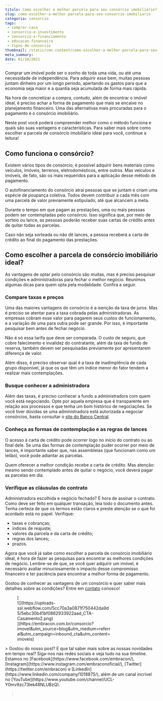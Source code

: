 ```yaml
---
titulo: Como escolher a melhor parcela para seu consórcio imobiliário?
slug: como-escolher-a-melhor-parcela-para-seu-consorcio-imobiliario
categoria: consorcio
tags:
 - comprar-casa
 - consorcio-e-investimento
 - consorcio-x-financiamento
 - educacao-financeira
 - tipos-de-consorcio
thumbnail: /static/cms-content/como-escolher-a-melhor-parcela-para-seu-consorcio-imobiliario.jpeg
meta_summary: 
date: 01/10/2021
---
```

Comprar um imóvel pode ser o sonho de toda uma vida, ou até uma necessidade de independência. Para adquirir esse bem, muitas pessoas juntam dinheiro por um longo período, apertando os gastos para que a economia seja maior e a quantia seja acumulada de forma mais rápida.

Na hora de concretizar a compra, contudo, além de encontrar o imóvel ideal, é preciso achar a forma de pagamento que mais se encaixe no planejamento financeiro. Uma das alternativas mais procuradas para o pagamento é o consórcio imobiliário.

Neste post você poderá compreender melhor como o método funciona e quais são suas vantagens e características. Para saber mais sobre como escolher a parcela de consórcio imobiliário ideal para você, continue a leitura!

Como funciona o consórcio?
--------------------------

Existem vários tipos de consórcio; é possível adquirir bens materiais como veículos, imóveis, terrenos, eletrodomésticos, entre outros. Mas veículos e imóveis, de fato, são os mais requeridos para a aplicação desse método de pagamento.

O autofinanciamento do consórcio atrai pessoas que se juntam e criam uma espécie de poupança coletiva. Todos devem contribuir a cada mês com uma parcela de valor previamente estipulado, até que alcancem a meta.

Durante o tempo em que pagam as prestações, uma ou mais pessoas podem ser contempladas pelo consórcio. Isso significa que, por meio de sorteio ou lance, as pessoas poderão receber suas cartas de crédito antes de quitar todas as parcelas.

Caso não seja sorteada ou não dê lances, a pessoa receberá a carta de crédito ao final do pagamento das prestações.

Como escolher a parcela de consórcio imobiliário ideal?
-------------------------------------------------------

As vantagens de optar pelo consórcio são muitas, mas é preciso pesquisar condições e administradoras para fechar o melhor negócio. Reunimos algumas dicas para quem opta pela modalidade. Confira a seguir.

### Compare taxas e preços

Uma das maiores vantagens do consórcio é a isenção da taxa de juros. Mas é preciso se atentar para a taxa cobrada pelas administradoras. As empresas cobram esse valor para pagarem seus custos de funcionamento, e a variação de uma para outra pode ser grande. Por isso, é importante pesquisar bem antes de fechar negócio.

Não é só essa tarifa que deve ser comparada. O custo de seguro, que cobre falecimento e invalidez do contratante, além da taxa de fundo de reserva, também devem ser pesquisadas previamente por apresentarem diferença de valor.

Além disso, é preciso observar qual é a taxa de inadimplência de cada grupo disponível, já que os que têm um índice menor do fator tendem a realizar mais contemplações.

### Busque conhecer a administradora

Além das taxas, é preciso conhecer a fundo a administradora com quem você está negociando. Opte por aquela empresa que é transparente em relação aos processos e que tenha um bom histórico de negociações. Se você tiver dúvidas se uma administradora está autorizada a negociar consórcios, basta consultar o [site do Banco Central](https://www.bcb.gov.br/acessoinformacao/legado?url=https:%2F%2Fwww.bcb.gov.br%2Ffis%2Finfo%2Finstituicoes.asp%3Fidpai%3DINFCAD).

### Conheça as formas de contemplação e as regras de lances

O acesso à carta de crédito pode ocorrer logo no início do contrato ou ao final dele. Se uma das formas de contemplação puder ocorrer por meio de lances, é importante saber que, nas assembleias (que funcionam como um leilão), você pode adiantar as parcelas.

Quem oferecer a melhor condição recebe a carta de crédito. Mas atenção: mesmo sendo contemplado antes de quitar o negócio, você deverá pagar as parcelas em dia.

### Verifique as cláusulas do contrato

Administradora escolhida e negócio fechado? É hora de assinar o contrato. Como deve ser feito em qualquer transação, leia todo o documento antes. Tenha certeza de que os termos estão claros e preste atenção se o que foi acordado está no papel. Verifique:

- taxas e cobranças;
- índices de reajuste;
- valores da parcela e da carta de crédito;
- regras dos lances;
- prazos.

Agora que você já sabe como escolher a parcela de consórcio imobiliário ideal, é hora de fazer as pesquisas para encontrar as melhores condições de negócio. Lembre-se de que, se você quer adquirir um imóvel, é necessário avaliar minuciosamente o impacto desse compromisso financeiro e ter paciência para encontrar a melhor forma de pagamento.

Gostou de conhecer as vantagens de um consórcio e quer saber mais detalhes sobre as condições? Entre em [contato](https://docs.google.com/document/d/1LxszAIUJxj4NwnXDGXnW9i4m5Bi2R1Tb9gzdEvkUP8k/edit) conosco!

<figure class="w-richtext-figure-type-image w-richtext-align-center" style="max-width:310px">[<div>![](https://uploads-ssl.webflow.com/5cc70a3a0871f750442da9d5/5ebc30b41bf0862933922aad_CTA-Casamento2.png)</div>](https://embracon.com.br/consorcio?imovel&utm_source=blog&utm_medium=referral&utm_campaign=inbound_cta&utm_content=imoveis)</figure>> Gostou do nosso post? E que tal saber mais sobre as nossas novidades em tempo real? Siga-nos nas redes sociais e veja tudo na sua timeline. Estamos no [Facebook](https://www.facebook.com/embracon/), [Instagram](https://www.instagram.com/embraconoficial/), [Twitter](https://twitter.com/embracon) e [LinkedIn](https://www.linkedin.com/company/1018875/), além de um canal incrível no [YouTube](https://www.youtube.com/channel/UCL-Y0mv9zc73Iek48NLUBzQ).

> ‍
